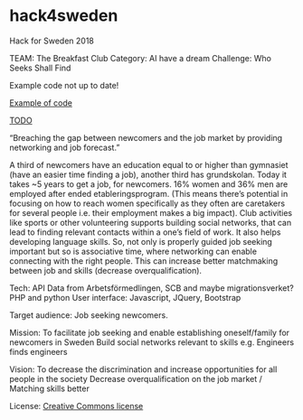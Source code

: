 # hack4sweden

Hack for Sweden 2018

 TEAM: The Breakfast Club
 Category: AI have a dream
 Challenge: Who Seeks Shall Find
 
 
 Example code not up to date!
 
 [Example of code](./examples.md)
 
 [TODO](./todo.md)
 
 “Breaching the gap between newcomers and the job market by providing networking and job forecast.”
 
A third of newcomers have an education equal to or higher than gymnasiet (have an easier time finding a job), another third has grundskolan. Today it takes ~5 years to get a job, for newcomers. 16% women and 36% men are employed after ended etableringsprogram. (This means there’s potential in focusing on how to reach women specifically as they often are caretakers for several people i.e. their employment makes a big impact).
Club activities like sports or other volunteering supports building social networks, that can lead to finding relevant contacts within a one’s field of work. It also helps developing language skills. So, not only is properly guided job seeking important but so is associative time, where networking can enable connecting with the right people. This can increase better matchmaking between job and skills (decrease overqualification).


Tech: API Data from Arbetsförmedlingen, SCB and maybe migrationsverket? PHP and python User interface: Javascript, JQuery, Bootstrap

Target audience: Job seeking newcomers.

Mission:
To facilitate job seeking and enable establishing oneself/family for newcomers in Sweden
Build social networks relevant to skills e.g. Engineers finds engineers

Vision:
To decrease the discrimination and increase opportunities for all people in the society
Decrease overqualification on the job market / Matching skills better

License: [Creative Commons license](./LICENSE)
